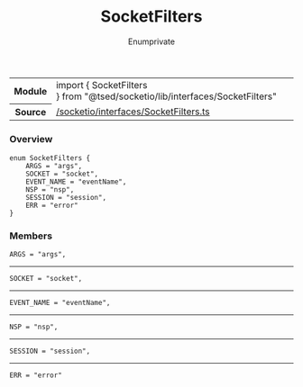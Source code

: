
<header class="symbol-info-header"><h1 id="socketfilters">SocketFilters</h1><label class="symbol-info-type-label enum">Enum</label><label class="api-type-label private" title="private">private</label></header>
<!-- summary -->
<section class="symbol-info"><table class="is-full-width"><tbody><tr><th>Module</th><td><div class="lang-typescript"><span class="token keyword">import</span> { SocketFilters }&nbsp;<span class="token keyword">from</span>&nbsp;<span class="token string">"@tsed/socketio/lib/interfaces/SocketFilters"</span></div></td></tr><tr><th>Source</th><td><a href="https://github.com/Romakita/ts-express-decorators/blob/v4.27.2/src//socketio/interfaces/SocketFilters.ts#L0-L0">/socketio/interfaces/SocketFilters.ts</a></td></tr></tbody></table></section>
<!-- overview -->


### Overview


<pre><code class="typescript-lang ">enum SocketFilters <span class="token punctuation">{</span>
    ARGS = "args"<span class="token punctuation">,</span>
    SOCKET = "socket"<span class="token punctuation">,</span>
    EVENT_NAME = "eventName"<span class="token punctuation">,</span>
    NSP = "nsp"<span class="token punctuation">,</span>
    SESSION = "session"<span class="token punctuation">,</span>
    ERR = "error"
<span class="token punctuation">}</span></code></pre>


<!-- Parameters -->

<!-- Description -->

<!-- Members -->







### Members



<div class="method-overview">
<pre><code class="typescript-lang ">ARGS = "args"<span class="token punctuation">,</span></code></pre>
</div>




<hr/>



<div class="method-overview">
<pre><code class="typescript-lang ">SOCKET = "socket"<span class="token punctuation">,</span></code></pre>
</div>




<hr/>



<div class="method-overview">
<pre><code class="typescript-lang ">EVENT_NAME = "eventName"<span class="token punctuation">,</span></code></pre>
</div>




<hr/>



<div class="method-overview">
<pre><code class="typescript-lang ">NSP = "nsp"<span class="token punctuation">,</span></code></pre>
</div>




<hr/>



<div class="method-overview">
<pre><code class="typescript-lang ">SESSION = "session"<span class="token punctuation">,</span></code></pre>
</div>




<hr/>



<div class="method-overview">
<pre><code class="typescript-lang ">ERR = "error"</code></pre>
</div>








